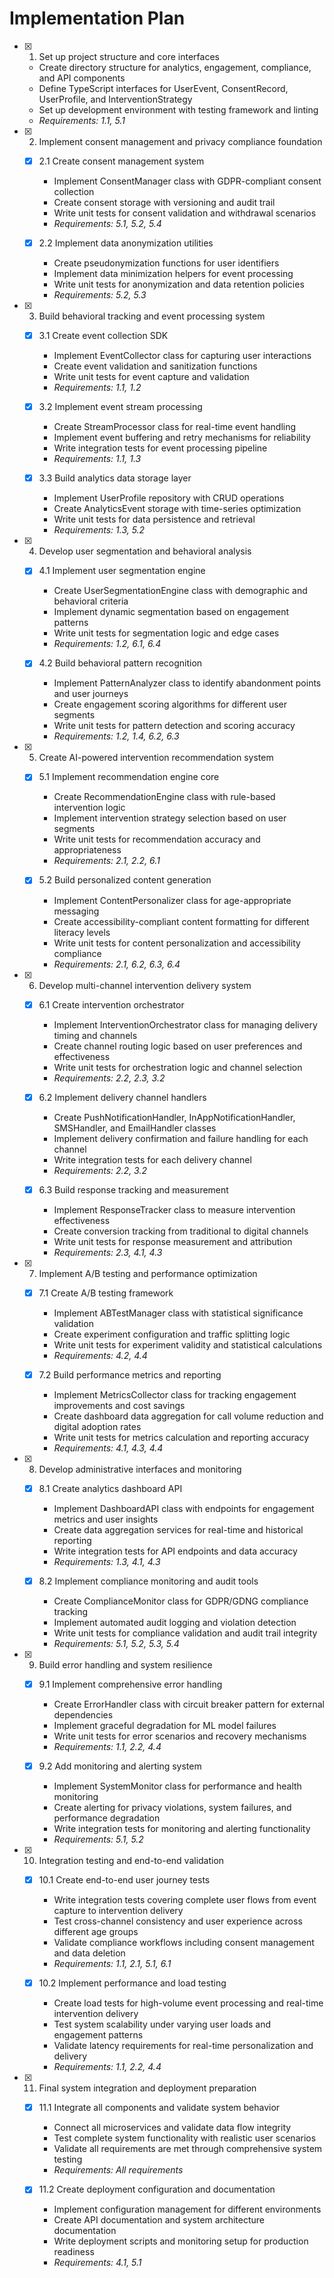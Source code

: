 # Implementation Plan

- [x] 1. Set up project structure and core interfaces
  - Create directory structure for analytics, engagement, compliance, and API components
  - Define TypeScript interfaces for UserEvent, ConsentRecord, UserProfile, and InterventionStrategy
  - Set up development environment with testing framework and linting
  - _Requirements: 1.1, 5.1_

- [x] 2. Implement consent management and privacy compliance foundation
  - [x] 2.1 Create consent management system
    - Implement ConsentManager class with GDPR-compliant consent collection
    - Create consent storage with versioning and audit trail
    - Write unit tests for consent validation and withdrawal scenarios
    - _Requirements: 5.1, 5.2, 5.4_

  - [x] 2.2 Implement data anonymization utilities
    - Create pseudonymization functions for user identifiers
    - Implement data minimization helpers for event processing
    - Write unit tests for anonymization and data retention policies
    - _Requirements: 5.2, 5.3_

- [x] 3. Build behavioral tracking and event processing system
  - [x] 3.1 Create event collection SDK
    - Implement EventCollector class for capturing user interactions
    - Create event validation and sanitization functions
    - Write unit tests for event capture and validation
    - _Requirements: 1.1, 1.2_

  - [x] 3.2 Implement event stream processing
    - Create StreamProcessor class for real-time event handling
    - Implement event buffering and retry mechanisms for reliability
    - Write integration tests for event processing pipeline
    - _Requirements: 1.1, 1.3_

  - [x] 3.3 Build analytics data storage layer
    - Implement UserProfile repository with CRUD operations
    - Create AnalyticsEvent storage with time-series optimization
    - Write unit tests for data persistence and retrieval
    - _Requirements: 1.3, 5.2_

- [x] 4. Develop user segmentation and behavioral analysis
  - [x] 4.1 Implement user segmentation engine
    - Create UserSegmentationEngine class with demographic and behavioral criteria
    - Implement dynamic segmentation based on engagement patterns
    - Write unit tests for segmentation logic and edge cases
    - _Requirements: 1.2, 6.1, 6.4_

  - [x] 4.2 Build behavioral pattern recognition
    - Implement PatternAnalyzer class to identify abandonment points and user journeys
    - Create engagement scoring algorithms for different user segments
    - Write unit tests for pattern detection and scoring accuracy
    - _Requirements: 1.2, 1.4, 6.2, 6.3_

- [x] 5. Create AI-powered intervention recommendation system
  - [x] 5.1 Implement recommendation engine core
    - Create RecommendationEngine class with rule-based intervention logic
    - Implement intervention strategy selection based on user segments
    - Write unit tests for recommendation accuracy and appropriateness
    - _Requirements: 2.1, 2.2, 6.1_

  - [x] 5.2 Build personalized content generation
    - Implement ContentPersonalizer class for age-appropriate messaging
    - Create accessibility-compliant content formatting for different literacy levels
    - Write unit tests for content personalization and accessibility compliance
    - _Requirements: 2.1, 6.2, 6.3, 6.4_

- [x] 6. Develop multi-channel intervention delivery system
  - [x] 6.1 Create intervention orchestrator
    - Implement InterventionOrchestrator class for managing delivery timing and channels
    - Create channel routing logic based on user preferences and effectiveness
    - Write unit tests for orchestration logic and channel selection
    - _Requirements: 2.2, 2.3, 3.2_

  - [x] 6.2 Implement delivery channel handlers
    - Create PushNotificationHandler, InAppNotificationHandler, SMSHandler, and EmailHandler classes
    - Implement delivery confirmation and failure handling for each channel
    - Write integration tests for each delivery channel
    - _Requirements: 2.2, 3.2_

  - [x] 6.3 Build response tracking and measurement
    - Implement ResponseTracker class to measure intervention effectiveness
    - Create conversion tracking from traditional to digital channels
    - Write unit tests for response measurement and attribution
    - _Requirements: 2.3, 4.1, 4.3_

- [x] 7. Implement A/B testing and performance optimization
  - [x] 7.1 Create A/B testing framework
    - Implement ABTestManager class with statistical significance validation
    - Create experiment configuration and traffic splitting logic
    - Write unit tests for experiment validity and statistical calculations
    - _Requirements: 4.2, 4.4_

  - [x] 7.2 Build performance metrics and reporting
    - Implement MetricsCollector class for tracking engagement improvements and cost savings
    - Create dashboard data aggregation for call volume reduction and digital adoption rates
    - Write unit tests for metrics calculation and reporting accuracy
    - _Requirements: 4.1, 4.3, 4.4_

- [x] 8. Develop administrative interfaces and monitoring
  - [x] 8.1 Create analytics dashboard API
    - Implement DashboardAPI class with endpoints for engagement metrics and user insights
    - Create data aggregation services for real-time and historical reporting
    - Write integration tests for API endpoints and data accuracy
    - _Requirements: 1.3, 4.1, 4.3_

  - [x] 8.2 Implement compliance monitoring and audit tools
    - Create ComplianceMonitor class for GDPR/GDNG compliance tracking
    - Implement automated audit logging and violation detection
    - Write unit tests for compliance validation and audit trail integrity
    - _Requirements: 5.1, 5.2, 5.3, 5.4_

- [x] 9. Build error handling and system resilience
  - [x] 9.1 Implement comprehensive error handling
    - Create ErrorHandler class with circuit breaker pattern for external dependencies
    - Implement graceful degradation for ML model failures
    - Write unit tests for error scenarios and recovery mechanisms
    - _Requirements: 1.1, 2.2, 4.4_

  - [x] 9.2 Add monitoring and alerting system
    - Implement SystemMonitor class for performance and health monitoring
    - Create alerting for privacy violations, system failures, and performance degradation
    - Write integration tests for monitoring and alerting functionality
    - _Requirements: 5.1, 5.2_

- [x] 10. Integration testing and end-to-end validation
  - [x] 10.1 Create end-to-end user journey tests
    - Write integration tests covering complete user flows from event capture to intervention delivery
    - Test cross-channel consistency and user experience across different age groups
    - Validate compliance workflows including consent management and data deletion
    - _Requirements: 1.1, 2.1, 5.1, 6.1_

  - [x] 10.2 Implement performance and load testing
    - Create load tests for high-volume event processing and real-time intervention delivery
    - Test system scalability under varying user loads and engagement patterns
    - Validate latency requirements for real-time personalization and delivery
    - _Requirements: 1.1, 2.2, 4.4_

- [x] 11. Final system integration and deployment preparation
  - [x] 11.1 Integrate all components and validate system behavior
    - Connect all microservices and validate data flow integrity
    - Test complete system functionality with realistic user scenarios
    - Validate all requirements are met through comprehensive system testing
    - _Requirements: All requirements_

  - [x] 11.2 Create deployment configuration and documentation
    - Implement configuration management for different environments
    - Create API documentation and system architecture documentation
    - Write deployment scripts and monitoring setup for production readiness
    - _Requirements: 4.1, 5.1_